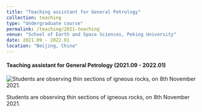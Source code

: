 ```yaml
---
title: "Teaching assistant for General Petrology"
collection: teaching
type: "Undergraduate course"
permalink: /teaching/2021-teaching
venue: "School of Earth and Space Sciences, Peking University"
date: 2021.09 - 2022.01
location: "Beijing, China"
---
```


#### Teaching assistant for General Petrology (2021.09 - 2022.01)

![Students are observing thin sections of igneous rocks, on 8th November 2021.](20211108-teaching-1.jpg "General Petrology")

Students are observing thin sections of igneous rocks, on 8th November 2021.

